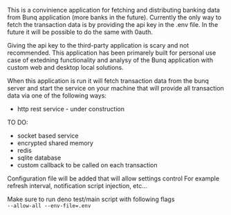 This is a convinience application for fetching and distributing banking data from
Bunq application (more banks in the future). Currently the only way to fetch
the transaction data is by providing the api key in the .env file. In the future
it will be possible to do the same with 0auth.

Giving the api key to the third-party application is scary and not recommended.
This application has been primarely built for personal use case of extedning functionality
and analysy of the Bunq application with custom web and desktop local solutions.

When this application is run it will fetch transaction data from the bunq server and
start the service on your machine that will provide all transaction data via one of the
following ways:
  + http rest service - under construction

  TO DO:
  + socket based service
  + encrypted shared memory
  + redis
  + sqlite database
  + custom callback to be called on each transaction

Configuration file will be added that will allow settings control
For example refresh interval, notification script injection, etc...

Make sure to run deno test/main script with following flags\
`--allow-all --env-file=.env`
